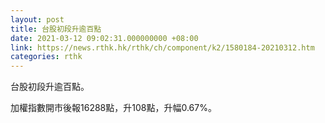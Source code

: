 ```yaml
---
layout: post
title: 台股初段升逾百點
date: 2021-03-12 09:02:31.000000000 +08:00
link: https://news.rthk.hk/rthk/ch/component/k2/1580184-20210312.htm
categories: rthk
---
```


台股初段升逾百點。

加權指數開市後報16288點，升108點，升幅0.67%。
